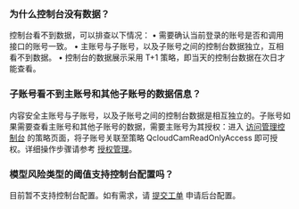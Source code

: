### 为什么控制台没有数据？
控制台看不到数据，可以排查以下情况：
•	需要确认当前登录的账号是否和调用接口的账号一致。
•	主账号与子账号，以及子账号之间的控制台数据独立，互相看不到数据。
•	控制台的数据展示采用 T+1 策略，即当天的控制台数据在次日才能查看。

### 子账号看不到主账号和其他子账号的数据信息？
内容安全主账号与子账号，以及子账号之间的控制台数据是相互独立的。子账号如果需要查看主账号和其他子账号的数据，需要主账号为其授权：进入 [访问管理控制台](https://console.cloud.tencent.com/cam/policy) 的策略页面，将子账号关联至策略 QcloudCamReadOnlyAccess 即可授权。详细操作步骤请参考 [授权管理](https://cloud.tencent.com/document/product/598/10602)。

### 模型风险类型的阈值支持控制台配置吗？
目前暂不支持控制台配置。如有需求，请  [ 提交工单](https://console.cloud.tencent.com/workorder/category)  申请后台配置。
